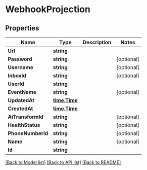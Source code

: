 # WebhookProjection

## Properties

Name | Type | Description | Notes
------------ | ------------- | ------------- | -------------
**Url** | **string** |  | 
**Password** | **string** |  | [optional] 
**Username** | **string** |  | [optional] 
**InboxId** | **string** |  | [optional] 
**UserId** | **string** |  | 
**EventName** | **string** |  | [optional] 
**UpdatedAt** | [**time.Time**](time.Time) |  | 
**CreatedAt** | [**time.Time**](time.Time) |  | 
**AiTransformId** | **string** |  | [optional] 
**HealthStatus** | **string** |  | [optional] 
**PhoneNumberId** | **string** |  | [optional] 
**Name** | **string** |  | [optional] 
**Id** | **string** |  | 

[[Back to Model list]](../README#documentation-for-models) [[Back to API list]](../README#documentation-for-api-endpoints) [[Back to README]](../README)


